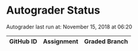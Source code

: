 # Autograder Status
Autograder last run at: November 15, 2018 at 06:20

| GitHub ID | Assignment | Graded Branch |
|-----------|------------|---------------|
